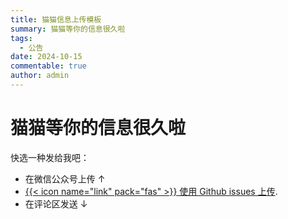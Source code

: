 ```yaml
---
title: 猫猫信息上传模板
summary: 猫猫等你的信息很久啦
tags:
  - 公告
date: 2024-10-15
commentable: true
author: admin
---
```


# 猫猫等你的信息很久啦

快选一种发给我吧：

- 在微信公众号上传 ↑
- [{{< icon name="link" pack="fas" >}} 使用 Github issues 上传](https://github.com/dunxuan/SDYU-animal-DB.github.io/issues/new?assignees=&labels=&projects=&template=%E7%8C%AB%E7%8C%AB%E4%BF%A1%E6%81%AF%E4%B8%8A%E4%BC%A0%E6%A8%A1%E6%9D%BF.md&title=%E5%A7%93%E5%90%8D%EF%BC%9A).
- 在评论区发送 ↓
<!-- - {{< staticref "uploads/SAD上传模板.xlsx" "newtab" >}} {{< icon name="download" pack="fas" >}} 下载模板 {{< /staticref >}} 填写后 [发送到邮箱 dunxuan@dunxuan.xyz](mailto:dunxuan@dunxuan.xyz). -->

